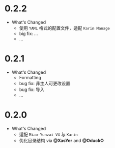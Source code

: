 # 0.2.2

* What's Changed
  * 使用 `YAML` 格式的配置文件，适配 `Karin Manage`
  * big fix: ...
  * ...
  
# 0.2.1

* What's Changed
  * Formatting
  * bug fix: 非主人可更改设置
  * bug fix: 导入
  * ...

# 0.2.0

* What's Changed
  * 适配 `Miao-Yunzai V4` 与 `Karin`
  * 优化目录结构 via **@XasYer** and **@OduckO**
